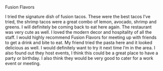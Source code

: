 Fusion Flavors

I tried the signature dish of fusion tacos. 
These were the best tacos I’ve tried, the shrimp tacos were a great combo of lemon, avocado, shrimp and greens. 
I will definitely be coming back to eat here again. The restaurant was very cute as well. 
I loved the modern decor and hospitality of all the staff. 
I would highly recommend Fusion Flavors for meeting up with friends to get a drink and bite to eat. 
My friend tried the pasta here and it looked delicious as well. 
I would definitely want to try it next time I’m in the area. 
I also found out they host events, I think this could be a great place to have a party or birthday. 
I also think they would be very good to cater for a work event or meeting. 


